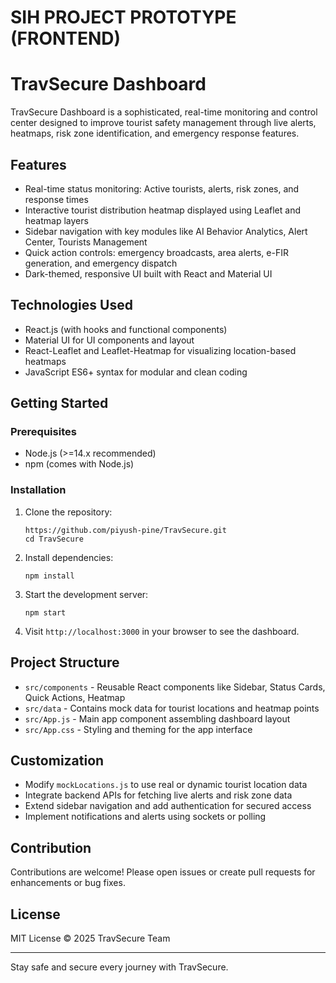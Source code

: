 # SIH PROJECT PROTOTYPE (FRONTEND)




# TravSecure Dashboard

TravSecure Dashboard is a sophisticated, real-time monitoring and control center designed to improve tourist safety management through live alerts, heatmaps, risk zone identification, and emergency response features.

## Features

- Real-time status monitoring: Active tourists, alerts, risk zones, and response times
- Interactive tourist distribution heatmap displayed using Leaflet and heatmap layers
- Sidebar navigation with key modules like AI Behavior Analytics, Alert Center, Tourists Management
- Quick action controls: emergency broadcasts, area alerts, e-FIR generation, and emergency dispatch
- Dark-themed, responsive UI built with React and Material UI

## Technologies Used

- React.js (with hooks and functional components)
- Material UI for UI components and layout
- React-Leaflet and Leaflet-Heatmap for visualizing location-based heatmaps
- JavaScript ES6+ syntax for modular and clean coding

## Getting Started

### Prerequisites

- Node.js (>=14.x recommended)
- npm (comes with Node.js)

### Installation

1. Clone the repository:
   ```
   https://github.com/piyush-pine/TravSecure.git
   cd TravSecure
   ```

2. Install dependencies:
   ```
   npm install
   ```

3. Start the development server:
   ```
   npm start
   ```

4. Visit `http://localhost:3000` in your browser to see the dashboard.

## Project Structure

- `src/components` - Reusable React components like Sidebar, Status Cards, Quick Actions, Heatmap
- `src/data` - Contains mock data for tourist locations and heatmap points
- `src/App.js` - Main app component assembling dashboard layout
- `src/App.css` - Styling and theming for the app interface

## Customization

- Modify `mockLocations.js` to use real or dynamic tourist location data
- Integrate backend APIs for fetching live alerts and risk zone data
- Extend sidebar navigation and add authentication for secured access
- Implement notifications and alerts using sockets or polling

## Contribution

Contributions are welcome! Please open issues or create pull requests for enhancements or bug fixes.

## License

MIT License © 2025 TravSecure Team

---

Stay safe and secure every journey with TravSecure.

```
